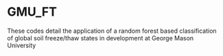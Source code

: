 # GMU_FT
These codes detail the application of a random forest based classification of global soil freeze/thaw states in development at George Mason University
